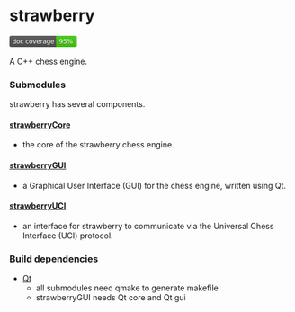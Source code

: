 # strawberry

<div>
  <a href="https://github.com/fpringle/strawberry/actions/workflows/doc_coverage.yml">
    <img src="images/doc_coverage.svg" height="20" alt="Documentation coverage" title="Documentation coverage">
  </a>
</div>

A C++ chess engine.

### Submodules
strawberry has several components.

#### [strawberryCore](https://github.com/fpringle/strawberryCore)
- the core of the strawberry chess engine.

#### [strawberryGUI](https://github.com/fpringle/strawberryGUI)
- a Graphical User Interface (GUI) for the chess engine, written using Qt.

#### [strawberryUCI](https://github.com/fpringle/strawberryUCI)
- an interface for strawberry to communicate via the Universal Chess Interface (UCI) protocol.


### Build dependencies
- [Qt](https://www.qt.io)
  - all submodules need qmake to generate makefile
  - strawberryGUI needs Qt core and Qt gui
